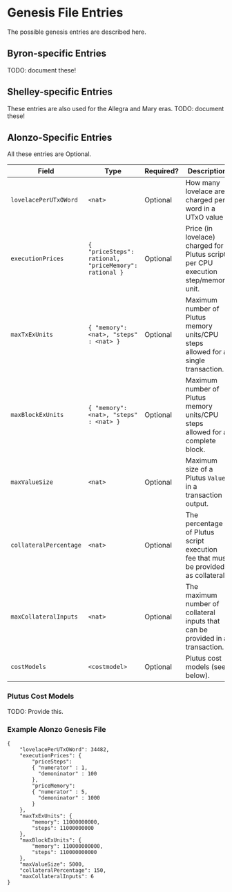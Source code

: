 # Genesis File Entries

The possible genesis entries are described here.

## Byron-specific Entries

TODO: document these!

## Shelley-specific Entries

These entries are also used for the Allegra and Mary eras.
TODO: document these!

## Alonzo-Specific Entries

All these entries are Optional.

|  Field |  Type | Required? | Description |
|---|---|---|---|
 `lovelacePerUTxOWord`  |  `<nat>` | Optional | How many lovelace are charged per word in a UTxO value |
| `executionPrices` | `{ "priceSteps": rational, "priceMemory": rational } `  | Optional | Price (in lovelace) charged for Plutus script per CPU execution step/memory unit. |
|  `maxTxExUnits` |     `{ "memory": <nat>, "steps" : <nat> }`| Optional  |  Maximum number of Plutus memory units/CPU steps allowed for a single transaction. |
|  `maxBlockExUnits` |     `{ "memory": <nat>, "steps" : <nat> }`| Optional  |  Maximum number of Plutus memory units/CPU steps allowed for a complete block. |
| `maxValueSize`  | `<nat>`  | Optional |  Maximum size of a Plutus `Value` in a transaction output. |
| `collateralPercentage`  | `<nat>`  | Optional | The percentage of Plutus script execution fee that must be provided as collateral. |
| `maxCollateralInputs`  |  `<nat>` | Optional |  The maximum number of collateral inputs that can be provided in a transaction. |
| `costModels`  | `<costmodel>`  | Optional |  Plutus cost models (see below). |

### Plutus Cost Models

TODO: Provide this.

### Example Alonzo Genesis File
```
{
    "lovelacePerUTxOWord": 34482,
    "executionPrices": {
        "priceSteps":
		{ "numerator" : 1,
		  "demoninator" : 100
		},
        "priceMemory":
		{ "numerator" : 5,
		  "demoninator" : 1000
		}
    },
    "maxTxExUnits": {
        "memory": 11000000000,
        "steps": 11000000000
    },
    "maxBlockExUnits": {
        "memory": 110000000000,
        "steps": 110000000000
    },
    "maxValueSize": 5000,
    "collateralPercentage": 150,
    "maxCollateralInputs": 6
}
```